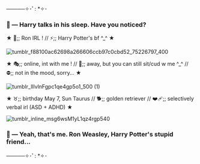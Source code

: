 ─────✧･ﾟ: *✧･
### 🦁 — Harry talks in his sleep. Have you noticed?

★ 👑;; Ron IRL ! // ⚡;; Harry Potter's bf ^_^ ★

![tumblr_f88100ac62698a266606ccb97c0cbd52_75226797_400](https://github.com/user-attachments/assets/b929cb3c-d134-4834-b7ec-faea19efc9a1)


★ 🎭;; online, int with me ! //
🌙;; away, but you can still sit/cud w me ^_^ //
⛔;; not in the mood, sorry... ★

![tumblr_lllvlnFgpc1qe4gp5o1_500 (1)](https://github.com/user-attachments/assets/f8374940-2885-4596-8a25-c10fcbe584f8)


★ ♉;; birthday May 7, Sun Taurus // 🐕;; golden retriever // ❤️‍🩹;; selectively verbal irl (ASD + ADHD) ★

![tumblr_inline_msg6wsM1yL1qz4rgp540](https://github.com/user-attachments/assets/6a125890-554f-4de3-89a4-8ff788cb0d08)

### 🦁 — Yeah, that's me. Ron Weasley, Harry Potter's stupid friend...
─────✧･ﾟ: *✧･
